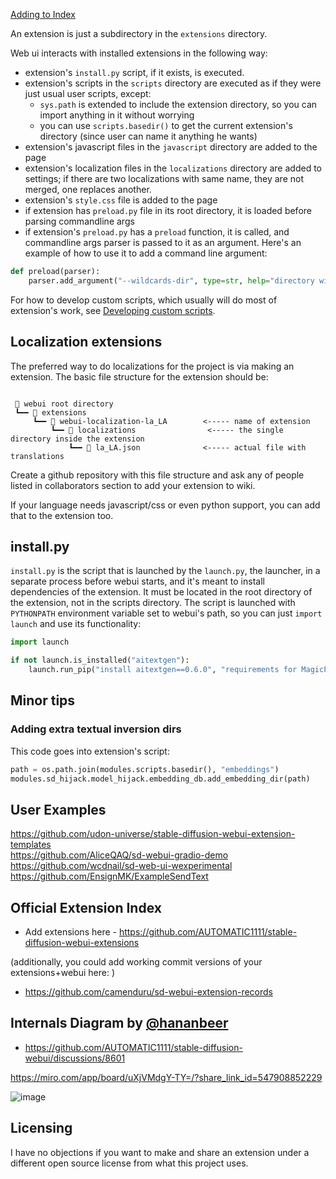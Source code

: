 [Adding to Index](#official-extension-index)

An extension is just a subdirectory in the `extensions` directory.

Web ui interacts with installed extensions in the following way:

- extension's `install.py` script, if it exists, is executed.
- extension's scripts in the `scripts` directory are executed as if they were just usual user scripts, except:
  - `sys.path` is extended to include the extension directory, so you can import anything in it without worrying
  - you can use `scripts.basedir()` to get the current extension's directory (since user can name it anything he wants)
- extension's javascript files in the `javascript` directory are added to the page
- extension's localization files in the `localizations` directory are added to settings; if there are two localizations with same name, they are not merged, one replaces another.
- extension's `style.css` file is added to the page
- if extension has `preload.py` file in its root directory, it is loaded before parsing commandline args
- if extension's `preload.py` has a `preload` function, it is called, and commandline args parser is passed to it as an argument. Here's an example of how to use it to add a command line argument:
```python
def preload(parser):
    parser.add_argument("--wildcards-dir", type=str, help="directory with wildcards", default=None)
```

For how to develop custom scripts, which usually will do most of extension's work, see [Developing custom scripts](Developing-custom-scripts).

## Localization extensions
The preferred way to do localizations for the project is via making an extension. The basic file structure for the extension should be:

```

 📁 webui root directory
 ┗━━ 📁 extensions
     ┗━━ 📁 webui-localization-la_LA        <----- name of extension
         ┗━━ 📁 localizations                <----- the single directory inside the extension
             ┗━━ 📄 la_LA.json              <----- actual file with translations
```

Create a github repository with this file structure and ask any of people listed in collaborators section to add your extension to wiki.

If your language needs javascript/css or even python support, you can add that to the extension too.

## install.py
`install.py` is the script that is launched by the `launch.py`, the launcher, in a separate process before webui starts, and it's meant to install dependencies of the extension. It must be located in the root directory of the extension, not in the scripts directory. The script is launched with `PYTHONPATH` environment variable set to webui's path, so you can just `import launch` and use its functionality:

```python
import launch

if not launch.is_installed("aitextgen"):
    launch.run_pip("install aitextgen==0.6.0", "requirements for MagicPrompt")
```

## Minor tips
### Adding extra textual inversion dirs
This code goes into extension's script:
```python
path = os.path.join(modules.scripts.basedir(), "embeddings")
modules.sd_hijack.model_hijack.embedding_db.add_embedding_dir(path)
```
## User Examples
https://github.com/udon-universe/stable-diffusion-webui-extension-templates \
https://github.com/AliceQAQ/sd-webui-gradio-demo \
https://github.com/wcdnail/sd-web-ui-wexperimental \
https://github.com/EnsignMK/ExampleSendText

## Official Extension Index
- Add extensions here - https://github.com/AUTOMATIC1111/stable-diffusion-webui-extensions

(additionally, you could add working commit versions of your extensions+webui here: )

- https://github.com/camenduru/sd-webui-extension-records

## Internals Diagram by [@hananbeer](https://github.com/hananbeer)
- https://github.com/AUTOMATIC1111/stable-diffusion-webui/discussions/8601

https://miro.com/app/board/uXjVMdgY-TY=/?share_link_id=547908852229

![image](https://user-images.githubusercontent.com/98228077/229259967-15556a72-774c-44ba-bab5-687f854a0fc7.png)

## Licensing
I have no objections if you want to make and share an extension under a different open source license from what this project uses.
